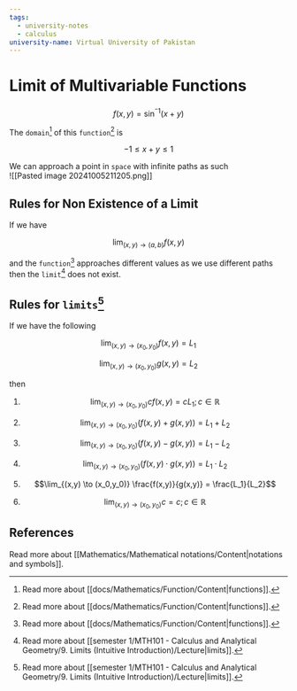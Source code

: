 ```yaml
---
tags:
  - university-notes
  - calculus
university-name: Virtual University of Pakistan
---
```


# Limit of Multivariable Functions

$$f(x, y) = \sin^{^-1}(x + y)$$

The `domain`[^1] of this `function`[^1] is  

$$-1 \le x + y \le 1$$

We can approach a point in `space` with infinite paths as such  
![[Pasted image 20241005211205.png]]

## Rules for Non Existence of a Limit
If we have  

$$\lim_{(x, y) \to (a, b)} f(x, y)$$

and the `function`[^1] approaches different values as we use different paths then the `limit`[^2] does not exist.

## Rules for `limits`[^2]
If we have the following  

$$\lim_{(x,y) \to (x_0,y_0)} f(x,y) = L_1$$

$$\lim_{(x,y) \to (x_0,y_0)} g(x,y) = L_2$$

then

1. $$\lim_{(x,y) \to (x_0,y_0)} cf(x,y) = cL_1; c \in \mathbb{R}$$

2. $$\lim_{(x,y) \to (x_0,y_0)} (f(x,y) + g(x,y)) = L_1 + L_2$$

3. $$\lim_{(x,y) \to (x_0,y_0)} (f(x,y) - g(x,y)) = L_1 - L_2$$

4. $$\lim_{(x,y) \to (x_0,y_0)} (f(x,y) \cdot g(x,y)) = L_1 \cdot L_2$$

5. $$\lim_{(x,y) \to (x_0,y_0)} \frac{f(x,y)}{g(x,y)} = \frac{L_1}{L_2}$$

6. $$\lim_{(x,y) \to (x_0,y_0)} c = c; c \in \mathbb{R}$$

## References
Read more about [[Mathematics/Mathematical notations/Content|notations and symbols]].

[^1]: Read more about [[docs/Mathematics/Function/Content|functions]].
[^2]: Read more about [[semester 1/MTH101 - Calculus and Analytical Geometry/9. Limits (Intuitive Introduction)/Lecture|limits]].
